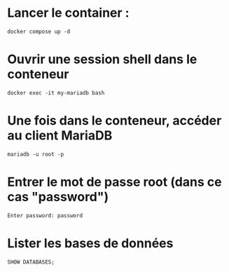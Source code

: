 # Lancer le container : 

`docker compose up -d`

# Ouvrir une session shell dans le conteneur
`docker exec -it my-mariadb bash`

# Une fois dans le conteneur, accéder au client MariaDB
`mariadb -u root -p`

# Entrer le mot de passe root (dans ce cas "password")
`Enter password: password`

# Lister les bases de données
`SHOW DATABASES;`